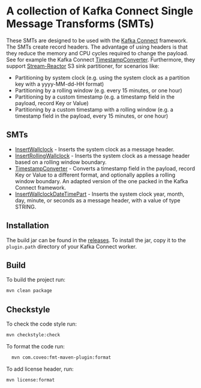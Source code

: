# A collection of Kafka Connect Single Message Transforms (SMTs)

These SMTs are designed to be used with the [Kafka Connect](https://kafka.apache.org/documentation/#connect) framework.
The SMTs create record headers. The advantage of using headers is that they reduce the memory and CPU cycles required to change the payload. See for example the Kafka Connect [TimestampConverter](https://github.com/apache/kafka/blob/5c2492bca71200806ccf776ea31639a90290d43e/connect/transforms/src/main/java/org/apache/kafka/connect/transforms/TimestampConverter.java#L50).
Furthermore, they support [Stream-Reactor](https://github.com/lensesio/stream-reactor) S3 sink partitioner, for scenarios like:

* Partitioning by system clock (e.g. using the system clock as a partition key with a yyyy-MM-dd-HH format)
* Partitioning by a rolling window (e.g. every 15 minutes, or one hour)
* Partitioning by a custom timestamp (e.g. a timestamp field in the payload, record Key or Value)
* Partitioning by a custom timestamp with a rolling window (e.g. a timestamp field in the payload, every 15 minutes, or one hour)

## SMTs

* [InsertWallclock](./InsertWallclock.md) - Inserts the system clock as a message header.
* [InsertRollingWallclock](./InsertRollingWallclock.md) - Inserts the system clock as a message header based on a rolling window boundary.
* [TimestampConverter](./TimestampConverter.md) - Converts a timestamp field in the payload, record Key or Value to a different format, and optionally applies a rolling window boundary. An adapted version of the one packed in the Kafka Connect framework.
* [InsertWallclockDateTimePart](./InsertWallclockDateTimePart.md) - Inserts the system clock year, month, day, minute, or seconds as a message header, with a value of type STRING.

## Installation

The build jar can be found in the [releases](https://github.com/lensesio/kafka-connect-smt/releases). To install the jar, copy it to the `plugin.path` directory of your Kafka Connect worker.

## Build

To build the project run:

```bash
mvn clean package
```

## Checkstyle

To check the code style run:

```bash
mvn checkstyle:check
```

To format the code run:

```bash
  mvn com.coveo:fmt-maven-plugin:format
```

To add license header, run:

```bash
mvn license:format
```
